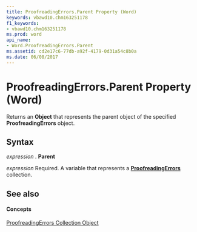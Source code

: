 ```yaml
---
title: ProofreadingErrors.Parent Property (Word)
keywords: vbawd10.chm163251178
f1_keywords:
- vbawd10.chm163251178
ms.prod: word
api_name:
- Word.ProofreadingErrors.Parent
ms.assetid: cd2e17c6-77db-a92f-4179-0d31a54c8b0a
ms.date: 06/08/2017
---
```



# ProofreadingErrors.Parent Property (Word)

Returns an  **Object** that represents the parent object of the specified **ProofreadingErrors** object.


## Syntax

 _expression_ . **Parent**

 _expression_ Required. A variable that represents a **[ProofreadingErrors](Word.proofreadingerrors.md)** collection.


## See also


#### Concepts


[ProofreadingErrors Collection Object](Word.proofreadingerrors.md)

